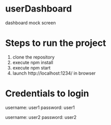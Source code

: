 # userDashboard
dashboard mock screen

# Steps to run the project
1. clone the repository
2. execute npm install
3. execute npm start
4. launch http://localhost:1234/ in browser

# Credentials to login
username: user1
password: user1

username: user2
password: user2
